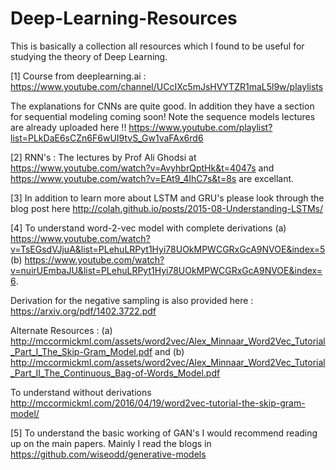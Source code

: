 # Deep-Learning-Resources

This is basically a collection all resources which I found to be useful for studying the theory of Deep Learning.

[1] Course from deeplearning.ai : https://www.youtube.com/channel/UCcIXc5mJsHVYTZR1maL5l9w/playlists

The explanations for CNNs are quite good. In addition they have a section for sequential modeling coming soon!
Note the sequence models lectures are already uploaded here !!
https://www.youtube.com/playlist?list=PLkDaE6sCZn6F6wUI9tvS_Gw1vaFAx6rd6

[2] RNN's : The lectures by Prof Ali Ghodsi at https://www.youtube.com/watch?v=AvyhbrQptHk&t=4047s and https://www.youtube.com/watch?v=EAt9_4IhC7s&t=8s are excellant. 

[3] In addition to learn more about LSTM and GRU's please look through the blog post here http://colah.github.io/posts/2015-08-Understanding-LSTMs/

[4] To understand word-2-vec model with complete derivations (a) https://www.youtube.com/watch?v=TsEGsdVJjuA&list=PLehuLRPyt1Hyi78UOkMPWCGRxGcA9NVOE&index=5 (b) https://www.youtube.com/watch?v=nuirUEmbaJU&list=PLehuLRPyt1Hyi78UOkMPWCGRxGcA9NVOE&index=6. 

Derivation for the negative sampling is also provided here : https://arxiv.org/pdf/1402.3722.pdf

Alternate Resources : (a) http://mccormickml.com/assets/word2vec/Alex_Minnaar_Word2Vec_Tutorial_Part_I_The_Skip-Gram_Model.pdf and 
(b) http://mccormickml.com/assets/word2vec/Alex_Minnaar_Word2Vec_Tutorial_Part_II_The_Continuous_Bag-of-Words_Model.pdf

To understand without derivations http://mccormickml.com/2016/04/19/word2vec-tutorial-the-skip-gram-model/

[5] To understand the basic working of GAN's I would recommend reading up on the main papers.
Mainly I read the blogs in https://github.com/wiseodd/generative-models
